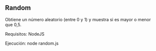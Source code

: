 Random
------

Obtiene un número aleatorio (entre 0 y 1) y muestra si es mayor o menor que 0,5.

Requisitos: NodeJS

Ejecución: node random.js

